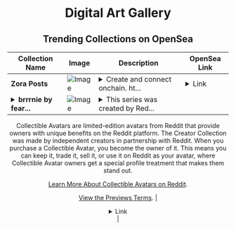 <div align="center">

# Digital Art Gallery

## Trending Collections on OpenSea

| Collection Name                       | Image                                                                                     | Description                       | OpenSea Link                                                                                          |
|---------------------------------------|-------------------------------------------------------------------------------------------|-----------------------------------|--------------------------------------------------------------------------------------------------------|
| **Zora Posts** | ![Image](https://i.seadn.io/s/raw/files/7bca5c1cf6f92a5949eddb8f9b4e4c30.jpg?w=500&auto=format?w=200&auto=format) | <details><summary>Create and connect onchain. ht...</summary>Create and connect onchain. https://zora.co</details> | <details><summary>Link</summary>[Zora Posts](https://opensea.io/collection/zora-posts-13916)</details> |
| **<details><summary>brrrnie by fear...</summary>brrrnie by fearsmile x  x Reddit Collectible Avatars</details>** | ![Image](https://i.seadn.io/s/raw/files/dc7a4376083897f719c9463d9d557e37.png?w=500&auto=format?w=200&auto=format) | <details><summary>This series was created by Red...</summary>This series was created by Reddit user fearsmile x  as a part of the Collectible Avatars Creator Program. You can [check out the creator's profile on Reddit](https://www.reddit.com/user/fearsmile/).

Collectible Avatars are limited-edition avatars from Reddit that provide owners with unique benefits on the Reddit platform. The Creator Collection was made by independent creators in partnership with Reddit. When you purchase a Collectible Avatar, you become the owner of it. This means you can keep it, trade it, sell it, or use it on Reddit as your avatar, where Collectible Avatar owners get a special profile treatment that makes them stand out.

[Learn More About Collectible Avatars on Reddit](https://reddithelp.com/hc/en-us/articles/6213835889044).

[View the Previews Terms](https://www.redditinc.com/policies/previews-terms).</details> | <details><summary>Link</summary>[brrrnie by fearsmile x  x Reddit Collectible Avatars](https://opensea.io/collection/brrrnie-by-fearsmile-x-x-reddit-collectible-avatar)</details> |

</div>